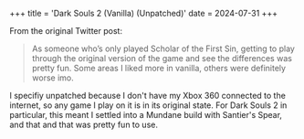 +++
title = 'Dark Souls 2 (Vanilla) (Unpatched)'
date = 2024-07-31
+++

<!--more-->

From the original Twitter post: 

> As someone who’s only played Scholar of the First Sin, getting to play through the original version of the game and see the differences was pretty fun. Some areas I liked more in vanilla, others were definitely worse imo.

I specifiy unpatched because I don't have my Xbox 360 connected to the internet, so any game I play on it is in its original state. For Dark Souls 2 in particular, this meant I settled into a Mundane build with Santier's Spear, and that and that was pretty fun to use. 